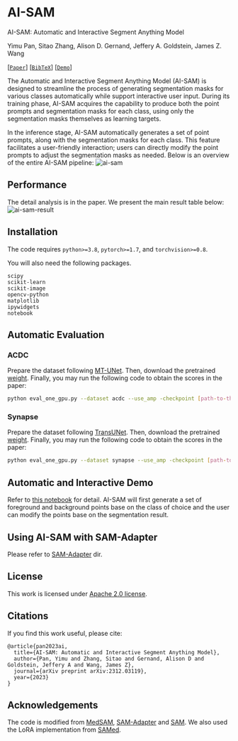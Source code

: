 # AI-SAM

AI-SAM: Automatic and Interactive Segment Anything Model


Yimu Pan, Sitao Zhang, Alison D. Gernand, Jeffery A. Goldstein, James Z. Wang

[[`Paper`](https://arxiv.org/abs/2312.03119)] [[`BibTeX`](#citations)] [[`Demo`](automatic_interactive_demo.ipynb)]

The Automatic and Interactive Segment Anything Model (AI-SAM) is designed to streamline the process of generating segmentation masks for various classes automatically while support interactive user input. During its training phase, AI-SAM acquires the capability to produce both the point prompts and segmentation masks for each class, using only the segmentation masks themselves as learning targets.

In the inference stage, AI-SAM automatically generates a set of point prompts, along with the segmentation masks for each class. This feature facilitates a user-friendly interaction; users can directly modify the point prompts to adjust the segmentation masks as needed.
Below is an overview of the entire AI-SAM pipeline:
![ai-sam](./assets/ai-sam.png) 

## Performance
The detail analysis is in the paper. We present the main result table below:
![ai-sam-result](./assets/main_result.png) 

## Installation
The code requires `python>=3.8`, `pytorch>=1.7`, and `torchvision>=0.8`.

You will also need the following packages.
```
scipy
scikit-learn
scikit-image
opencv-python
matplotlib
ipywidgets
notebook
```

## Automatic Evaluation

### ACDC
Prepare the dataset following [MT-UNet](https://github.com/Dootmaan/MT-UNet). Then, download the pretrained [weight](https://pennstateoffice365-my.sharepoint.com/:u:/g/personal/ymp5078_psu_edu/EVHZbBpy07RIr_0ABr3AedgBlgR5wTbgQ8SmDz_9f3n4nA?e=RPn9Mv). Finally, you may run the following code to obtain the scores in the paper:
```sh
python eval_one_gpu.py --dataset acdc --use_amp -checkpoint [path-to-the-downloaded-weight] -model_type vit_h --tr_path [path-to-the-dataset-dir] --use_classification_head --use_lora --use_hard_point
```

### Synapse
Prepare the dataset following [TransUNet](https://github.com/Beckschen/TransUNet/tree/main). Then, download the pretrained [weight](https://pennstateoffice365-my.sharepoint.com/:u:/g/personal/ymp5078_psu_edu/EdAjEX2E5hNFg8e7t7YetZEBUCGQmfiLN3V1eSiDzvao2A?e=Mw80aw). Finally, you may run the following code to obtain the scores in the paper:
```sh
python eval_one_gpu.py --dataset synapse --use_amp -checkpoint [path-to-the-downloaded-weight] -model_type vit_h --tr_path [path-to-the-dataset-dir] --use_classification_head --use_lora --use_hard_point
```

## Automatic and Interactive Demo
Refer to [this notebook](automatic_interactive_demo.ipynb) for detail. AI-SAM will first generate a set of foreground and background points base on the class of choice and the user can modify the points base on the segmentation result.

## Using AI-SAM with SAM-Adapter
Please refer to [SAM-Adapter](./SAM-Adapter/README.md) dir.

## License

This work is licensed under [Apache 2.0 license](LICENSE).

## Citations
If you find this work useful, please cite:
```
@article{pan2023ai,
  title={AI-SAM: Automatic and Interactive Segment Anything Model},
  author={Pan, Yimu and Zhang, Sitao and Gernand, Alison D and Goldstein, Jeffery A and Wang, James Z},
  journal={arXiv preprint arXiv:2312.03119},
  year={2023}
}
```



## Acknowledgements
The code is modified from [MedSAM](https://github.com/bowang-lab/MedSAM/tree/main), [SAM-Adapter](https://github.com/tianrun-chen/SAM-Adapter-PyTorch) and [SAM](https://github.com/facebookresearch/segment-anything). We also used the LoRA implementation from [SAMed](https://github.com/hitachinsk/SAMed/tree/main).

